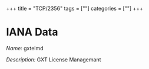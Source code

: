 +++
title = "TCP/2356"
tags = [""]
categories = [""]
+++

# IANA Data

_Name:_ gxtelmd

_Description:_ GXT License Managemant

